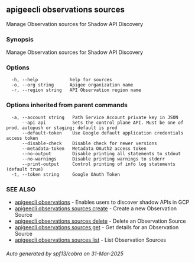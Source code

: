 ## apigeecli observations sources

Manage Observation sources for Shadow API Discovery

### Synopsis

Manage Observation sources for Shadow API Discovery

### Options

```
  -h, --help            help for sources
  -o, --org string      Apigee organization name
  -r, --region string   API Observation region name
```

### Options inherited from parent commands

```
  -a, --account string   Path Service Account private key in JSON
      --api api          Sets the control plane API. Must be one of prod, autopush or staging; default is prod
      --default-token    Use Google default application credentials access token
      --disable-check    Disable check for newer versions
      --metadata-token   Metadata OAuth2 access token
      --no-output        Disable printing all statements to stdout
      --no-warnings      Disable printing warnings to stderr
      --print-output     Control printing of info log statements (default true)
  -t, --token string     Google OAuth Token
```

### SEE ALSO

* [apigeecli observations](apigeecli_observations.md)	 - Enables users to discover shadow APIs in GCP
* [apigeecli observations sources create](apigeecli_observations_sources_create.md)	 - Create a new Observation Source
* [apigeecli observations sources delete](apigeecli_observations_sources_delete.md)	 - Delete an Observation Source
* [apigeecli observations sources get](apigeecli_observations_sources_get.md)	 - Get details for an Observation Source
* [apigeecli observations sources list](apigeecli_observations_sources_list.md)	 - List Observation Sources

###### Auto generated by spf13/cobra on 31-Mar-2025
